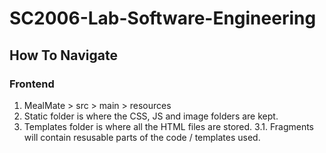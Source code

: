 # SC2006-Lab-Software-Engineering

## How To Navigate
### Frontend

1. MealMate > src > main > resources 
2. Static folder is where the CSS, JS and image folders are kept. 
3. Templates folder is where all the HTML files are stored. 
3.1. Fragments will contain resusable parts of the code / templates used.

